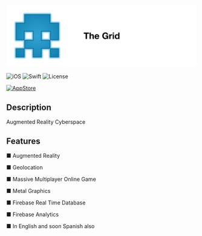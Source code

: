 ![](logo.png)

![iOS](https://img.shields.io/badge/iOS-9.0%2B-blue.svg) 
![Swift](https://img.shields.io/badge/Swift-3.1-blue.svg)
![License](https://img.shields.io/github/license/lexrus/VPNOn.svg?style=flat)    

[<img src="https://cloud.githubusercontent.com/assets/219689/5575342/963e0ee8-9013-11e4-8091-7ece67d64729.png" height="32" alt="AppStore"/>](https://itunes.apple.com/gb/app/the-grid-augmented-reality-cyberspace/id1230191564)



## Description
Augmented Reality Cyberspace

## Features

■ Augmented Reality

■ Geolocation

■ Massive Multiplayer Online Game

■ Metal Graphics

■ Firebase Real Time Database

■ Firebase Analytics

■ In English and soon Spanish also
